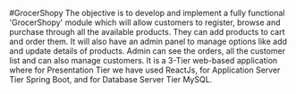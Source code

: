 #GrocerShopy
The objective is to develop and implement a fully functional 'GrocerShopy' module which will allow customers to register, browse and purchase through all the available products. They can add products to cart and order them. It will also have an admin panel to manage options like add and update details of products. Admin can see the orders, all the customer list and can also manage customers.
It is a 3-Tier web-based application where for Presentation Tier we have used ReactJs, for Application Server Tier Spring Boot, and for Database Server Tier MySQL.
